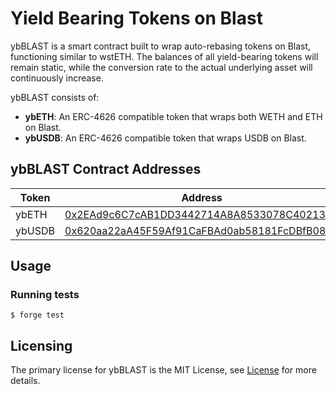 # Yield Bearing Tokens on Blast

ybBLAST is a smart contract built to wrap auto-rebasing tokens on Blast, functioning similar to wstETH. The balances of all yield-bearing tokens will remain static, while the conversion rate to the actual underlying asset will continuously increase.

ybBLAST consists of:

- **ybETH**: An ERC-4626 compatible token that wraps both WETH and ETH on Blast.
- **ybUSDB**: An ERC-4626 compatible token that wraps USDB on Blast.

## ybBLAST Contract Addresses

| Token  | Address                                                                                                               |
| ------ | --------------------------------------------------------------------------------------------------------------------- |
| ybETH  | [0x2EAd9c6C7cAB1DD3442714A8A8533078C402135A](https://blastscan.io/address/0x2EAd9c6C7cAB1DD3442714A8A8533078C402135A) |
| ybUSDB | [0x620aa22aA45F59Af91CaFBAd0ab58181FcDBfB08](https://blastscan.io/address/0x620aa22aA45F59Af91CaFBAd0ab58181FcDBfB08) |

## Usage

### Running tests

```shell
$ forge test
```

## Licensing

The primary license for ybBLAST is the MIT License, see [License](https://github.com/HMXOrg/yb-blast/blob/master/LICENSE) for more details.
